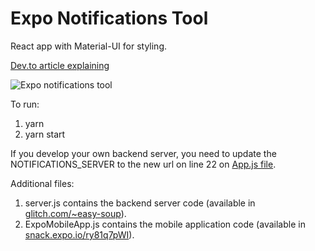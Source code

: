 # Expo Notifications Tool
React app with Material-UI for styling.

[Dev.to article explaining](https://dev.to/josedonato/minimalist-approach-to-send-push-notifications-with-expo-4m7h)

![Expo notifications tool](https://i.imgur.com/V5Sr9qU.png)

To run:
1. yarn
2. yarn start

If you develop your own backend server, you need to update the NOTIFICATIONS_SERVER to the new url on line 22 on [App.js file](https://github.com/jose-donato/expo-notifications-tool/blob/master/src/App.js).

Additional files:
1. server.js contains the backend server code (available in [glitch.com/~easy-soup](https://glitch.com/~easy-soup)).
2. ExpoMobileApp.js contains the mobile application code (available in [snack.expo.io/ry81q7pWI](https://snack.expo.io/ry81q7pWI)).

